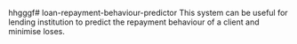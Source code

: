 hhgggf# loan-repayment-behaviour-predictor
This system can be useful for lending institution to predict the repayment behaviour of a client and minimise loses.
